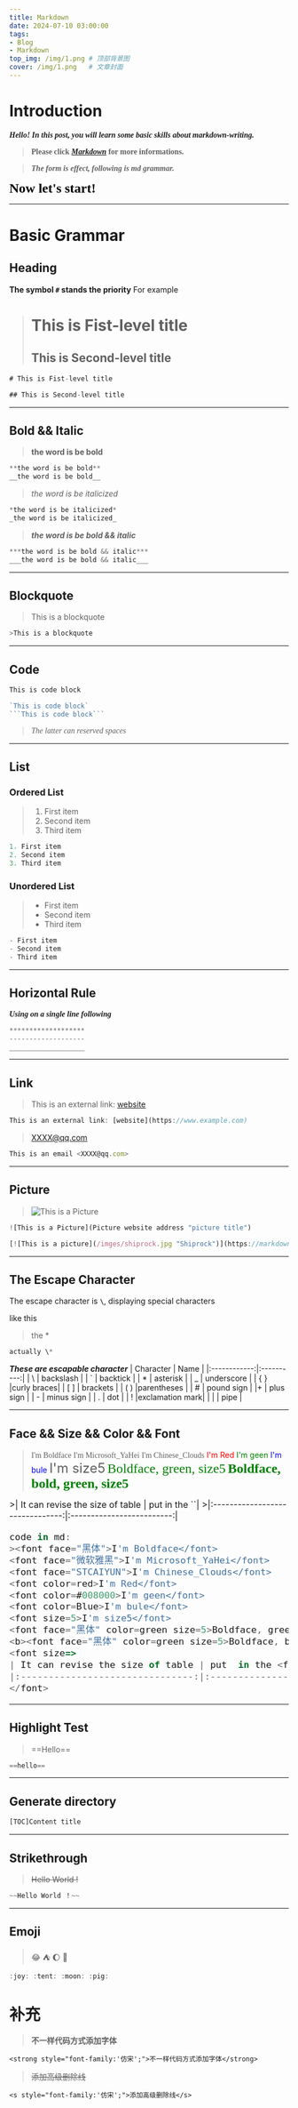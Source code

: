 ```yaml
---
title: Markdown
date: 2024-07-10 03:00:00
tags:
- Blog
- Markdown
top_img: /img/1.png # 顶部背景图
cover: /img/1.png   # 文章封面
---
```


<!-- <b><font face="微软雅黑" color=black size=3>

 [TOC] 

</font></b> -->

# Introduction 

*<b><font face="微软雅黑">*Hello! In this post, you will learn some basic skills about markdown-writing.*</font></b>*


><b><font face=“仿宋”>Please click [***Markdown***](https://markdown.com.cn/basic-syntax/) for more informations.</font></b>

>*<b><font face="微软雅黑">The form is effect, following is md grammar.</font></b>*

<b><font size=5 color=black face="微软雅黑">Now let's start!</font></b>

**********************************
# Basic Grammar

## Heading

**The symbol  ***```#```***  stands the priority**
For example

># This is Fist-level title
>## This is Second-level title

```js
# This is Fist-level title

## This is Second-level title
```
**********************************
## Bold && Italic
>**the word is be bold**
```js
**the word is be bold**
__the word is be bold__
```
>*the word is be italicized*
```js
*the word is be italicized*
_the word is be italicized_
```
>***the word is be bold && italic***
```js
***the word is be bold && italic***
___the word is be bold && italic___
```
**********************************
## Blockquote
>This is a blockquote
```js
>This is a blockquote
```
***********************************
## Code
```js
This is code block
```
```js
`This is code block`
```This is code block```
```
>*<font face="仿宋">The latter can reserved spaces</font>*
*************************************
## List
### Ordered List

>1. First item
>2. Second item
>3. Third item
```js
1. First item
2. Second item
3. Third item
```
### Unordered List

>- First item
>- Second item
>- Third item
```js
- First item
- Second item
- Third item
```
*************************************
## Horizontal Rule
*<b><font face="微软雅黑">Using on a single line following</font></b>*

```js
*******************
-------------------
___________________
```
************************************
## Link
>This is an external link: [website](https://www.example.com)

```js
This is an external link: [website](https://www.example.com)
```
><XXXX@qq.com>
```js
This is an email <XXXX@qq.com>
```
************************************
## Picture
>![This is a Picture](/imges/philly-magic-garden.jpg "Magic Gardens")

```js
![This is a Picture](Picture website address "picture title")
```
```js
[![This is a picture](/imges/shiprock.jpg "Shiprock")](https://markdown.com.cn)
```
**************************************
## The Escape Character
The escape character is **`\`**, displaying special characters

like this
>the \*

```js
actually \*                 
 ```

***These are escapable character***
| Character    |	Name    |
|:------------:|:----------:|
|     \	       |  backslash |
| `	           |  backtick  |
| *	           |  asterisk  |
| _	           | underscore |
| { }	       |curly braces|
| [ ]	       |  brackets  |
| ( )	       |parentheses |
| #	           | pound sign |
|+	           |  plus sign |
| -            | minus sign |
| .            |	dot     |
| !	          |exclamation mark|
| |	           |    pipe    |

*************************************************

## Face && Size && Color && Font
><font face="黑体">I'm Boldface</font>
<font face="微软雅黑">I'm Microsoft_YaHei</font>
<font face="STCAIYUN">I'm Chinese_Clouds</font>
<font color=red>I'm Red</font>
<font color=#008000>I'm geen</font>
<font color=Blue>I'm bule</font>
<font size=5>I'm size5</font>
<font face="黑体" color=green size=5>Boldface, green, size5</font>
<b><font face="黑体" color=green size=5>Boldface, bold, green, size5</font></b>
<font size=3>
>| It can revise the size of table | put in the `<font></font>`| 
>|:-------------------------------:|:-------------------------:|
</font>

<font size=4>

```js
code in md:
><font face="黑体">I'm Boldface</font>
<font face="微软雅黑">I'm Microsoft_YaHei</font>
<font face="STCAIYUN">I'm Chinese_Clouds</font>
<font color=red>I'm Red</font>
<font color=#008000>I'm geen</font>
<font color=Blue>I'm bule</font>
<font size=5>I'm size5</font>
<font face="黑体" color=green size=5>Boldface, green, size5</font>
<b><font face="黑体" color=green size=5>Boldface, bold, green, size5</font></b>
<font size=>
| It can revise the size of table | put  in the <font></font>  | 
|:-------------------------------:|:--------------------------:|
</font>
```
</font>

************************************************
## Highlight Test
>==Hello==
```js
==hello==
```
************************************************
## Generate directory
```js
[TOC]Content title
```
*************************************************
## Strikethrough
>~~Hello World !~~
```js
~~Hello World ！~~
```

*************************************************
## Emoji
>:joy: :tent: :moon: :pig:
```js
:joy: :tent: :moon: :pig: 
```

# 补充

> <strong style="font-family:'仿宋';">不一样代码方式添加字体</strong>
```shell
<strong style="font-family:'仿宋';">不一样代码方式添加字体</strong>
```

> <s style="font-family:'仿宋';">添加高级删除线</s>
```shell
<s style="font-family:'仿宋';">添加高级删除线</s>
```
